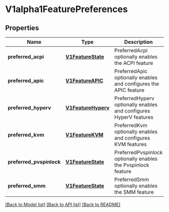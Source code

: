 # V1alpha1FeaturePreferences

## Properties
Name | Type | Description | Notes
------------ | ------------- | ------------- | -------------
**preferred_acpi** | [**V1FeatureState**](V1FeatureState.md) | PreferredAcpi optionally enables the ACPI feature | [optional] 
**preferred_apic** | [**V1FeatureAPIC**](V1FeatureAPIC.md) | PreferredApic optionally enables and configures the APIC feature | [optional] 
**preferred_hyperv** | [**V1FeatureHyperv**](V1FeatureHyperv.md) | PreferredHyperv optionally enables and configures HyperV features | [optional] 
**preferred_kvm** | [**V1FeatureKVM**](V1FeatureKVM.md) | PreferredKvm optionally enables and configures KVM features | [optional] 
**preferred_pvspinlock** | [**V1FeatureState**](V1FeatureState.md) | PreferredPvspinlock optionally enables the Pvspinlock feature | [optional] 
**preferred_smm** | [**V1FeatureState**](V1FeatureState.md) | PreferredSmm optionally enables the SMM feature | [optional] 

[[Back to Model list]](../README.md#documentation-for-models) [[Back to API list]](../README.md#documentation-for-api-endpoints) [[Back to README]](../README.md)


